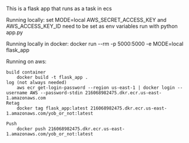 This is a flask app that runs as a task in ecs

Running locally:
    set MODE=local
    AWS_SECRET_ACCESS_KEY and AWS_ACCESS_KEY_ID need to be set as env variables
    run with python app.py


Running locally in docker:
    docker run --rm -p 5000:5000 -e MODE=local flask_app

Running on aws:

    build container 
        docker build -t flask_app .
    log (not always needed)
        aws ecr get-login-password --region us-east-1 | docker login --username AWS --password-stdin 216068982475.dkr.ecr.us-east-1.amazonaws.com
    Retag
        docker tag flask_app:latest 216068982475.dkr.ecr.us-east-1.amazonaws.com/yob_or_not:latest

    Push 
        docker push 216068982475.dkr.ecr.us-east-1.amazonaws.com/yob_or_not:latest